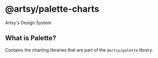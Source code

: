 # @artsy/palette-charts

Artsy's Design System

## What is Palette?

Contains the charting libraries that are part of the `@artsy/palette` library.
